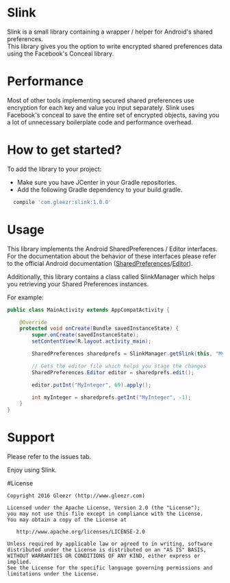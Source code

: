 Slink
==================
Slink is a small library containing a wrapper / helper for Android's shared preferences.     
This library gives you the option to write encrypted shared preferences data using the Facebook's Conceal library.

Performance
=================
Most of other tools implementing secured shared preferences use encryption for each key and value you input separately.
Slink uses Facebook's conceal to save the entire set of encrypted objects, saving you a lot of unnecessary boilerplate code and performance overhead.

How to get started?
==================
To add the library to your project:
- Make sure you have JCenter in your Gradle repositories.
- Add the following Gradle dependency to your build.gradle.
```Groovy
  compile 'com.gleezr:slink:1.0.0'
```

Usage
==================
This library implements the Android SharedPreferences / Editor interfaces.      
For the documentation about the behavior of these interfaces please refer to the official Android documentation ([SharedPreferences][1]/[Editor][2]).

Additionally, this library contains a class called SlinkManager which helps you retrieving your Shared Preferences instances.

For example:
```Java
public class MainActivity extends AppCompatActivity {

    @Override
    protected void onCreate(Bundle savedInstanceState) {
        super.onCreate(savedInstanceState);
        setContentView(R.layout.activity_main);

        SharedPreferences sharedprefs = SlinkManager.getSlink(this, "MySharedPrefrences");

        // Gets the editor file which helps you stage the changes
        SharedPreferences.Editor editor = sharedprefs.edit();

        editor.putInt("MyInteger", 69).apply();

        int myInteger = sharedprefs.getInt("MyInteger", -1);
    }
}
```

Support
===========
Please refer to the issues tab.

Enjoy using Slink.

#License
```
Copyright 2016 Gleezr (http://www.gleezr.com)

Licensed under the Apache License, Version 2.0 (the "License");
you may not use this file except in compliance with the License.
You may obtain a copy of the License at

   http://www.apache.org/licenses/LICENSE-2.0

Unless required by applicable law or agreed to in writing, software
distributed under the License is distributed on an "AS IS" BASIS,
WITHOUT WARRANTIES OR CONDITIONS OF ANY KIND, either express or implied.
See the License for the specific language governing permissions and
limitations under the License.
```

[1]: https://developer.android.com/reference/android/content/SharedPreferences.html
[2]: https://developer.android.com/reference/android/content/SharedPreferences.Editor.html

